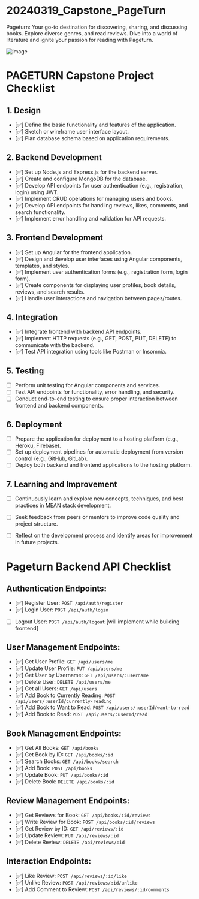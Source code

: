 # 20240319_Capstone_PageTurn
Pageturn: Your go-to destination for discovering, sharing, and discussing books. Explore diverse genres, and read reviews. Dive into a world of literature and ignite your passion for reading with Pageturn.

![image](https://github.com/Sumit4482/20240319_Capstone_PageTurn/assets/61246873/939e6ed1-3e24-444f-867a-374c66180914)


# PAGETURN Capstone Project Checklist

## 1. Design
- [✅] Define the basic functionality and features of the application.
- [✅] Sketch or wireframe user interface layout.
- [✅] Plan database schema based on application requirements.

## 2. Backend Development
- [✅] Set up Node.js and Express.js for the backend server.
- [✅] Create and configure MongoDB for the database.
- [✅] Develop API endpoints for user authentication (e.g., registration, login) using JWT.
- [✅] Implement CRUD operations for managing users and books.
- [✅] Develop API endpoints for handling reviews, likes, comments, and search functionality.
- [✅] Implement error handling and validation for API requests.

## 3. Frontend Development
- [✅] Set up Angular for the frontend application.
- [✅] Design and develop user interfaces using Angular components, templates, and styles.
- [✅] Implement user authentication forms (e.g., registration form, login form).
- [✅] Create components for displaying user profiles, book details, reviews, and search results.
- [✅] Handle user interactions and navigation between pages/routes.

## 4. Integration
- [✅] Integrate frontend with backend API endpoints.
- [✅] Implement HTTP requests (e.g., GET, POST, PUT, DELETE) to communicate with the backend.
- [✅] Test API integration using tools like Postman or Insomnia.

## 5. Testing
- [ ] Perform unit testing for Angular components and services.
- [ ] Test API endpoints for functionality, error handling, and security.
- [ ] Conduct end-to-end testing to ensure proper interaction between frontend and backend components.

## 6. Deployment
- [ ] Prepare the application for deployment to a hosting platform (e.g., Heroku, Firebase).
- [ ] Set up deployment pipelines for automatic deployment from version control (e.g., GitHub, GitLab).
- [ ] Deploy both backend and frontend applications to the hosting platform.

## 7. Learning and Improvement
- [ ] Continuously learn and explore new concepts, techniques, and best practices in MEAN stack development.
- [ ] Seek feedback from peers or mentors to improve code quality and project structure.
- [ ] Reflect on the development process and identify areas for improvement in future projects.



# Pageturn Backend API Checklist

## Authentication Endpoints:
- [✅] Register User: `POST /api/auth/register`
- [✅] Login User: `POST /api/auth/login`
- [ ] Logout User: `POST /api/auth/logout`    [will implement while building frontend]

## User Management Endpoints:
- [✅] Get User Profile: `GET /api/users/me`
- [✅] Update User Profile: `PUT /api/users/me`   			 
- [✅] Get User by Username: `GET /api/users/:username`  
- [✅] Delete User: `DELETE /api/users/me`    	
- [✅] Get all Users: `GET /api/users`		 
- [✅] Add Book to Currently Reading: `POST /api/users/:userId/currently-reading`
- [✅] Add Book to Want to Read: `POST /api/users/:userId/want-to-read`
- [✅] Add Book to Read: `POST /api/users/:userId/read`

## Book Management Endpoints:
- [✅] Get All Books: `GET /api/books`
- [✅] Get Book by ID: `GET /api/books/:id`
- [✅] Search Books: `GET /api/books/search` 			 	
- [✅] Add Book: `POST /api/books`				
- [✅] Update Book: `PUT /api/books/:id`
- [✅] Delete Book: `DELETE /api/books/:id` 			 
 
## Review Management Endpoints:
- [✅] Get Reviews for Book: `GET /api/books/:id/reviews`  
- [✅] Write Review for Book: `POST /api/books/:id/reviews` 		
- [✅] Get Review by ID: `GET /api/reviews/:id` 			
- [✅] Update Review: `PUT /api/reviews/:id`       
- [✅] Delete Review: `DELETE /api/reviews/:id`    

## Interaction Endpoints:
- [✅] Like Review: `POST /api/reviews/:id/like` 				
- [✅] Unlike Review: `POST /api/reviews/:id/unlike`
- [✅] Add Comment to Review: `POST /api/reviews/:id/comments`
